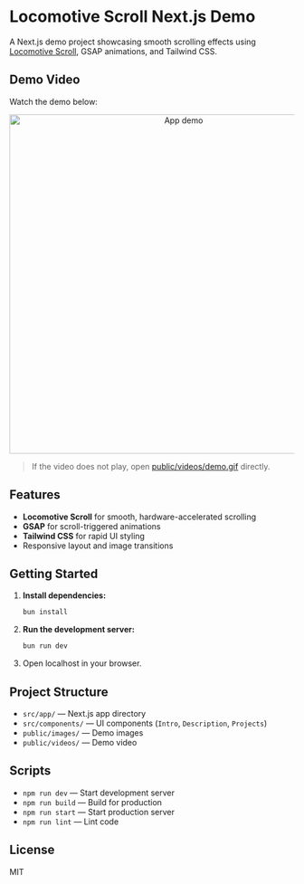 # Locomotive Scroll Next.js Demo

A Next.js demo project showcasing smooth scrolling effects using [Locomotive Scroll](https://github.com/locomotivemtl/locomotive-scroll), GSAP animations, and Tailwind CSS.

## Demo Video

Watch the demo below:

<p align="center">
  <img src="./public/videos/demo.gif" width="600" alt="App demo" />
</p>

> If the video does not play, open [public/videos/demo.gif](public/videos/demo.gif) directly.

## Features

- **Locomotive Scroll** for smooth, hardware-accelerated scrolling
- **GSAP** for scroll-triggered animations
- **Tailwind CSS** for rapid UI styling
- Responsive layout and image transitions

## Getting Started

1. **Install dependencies:**

   ```sh
   bun install
   ```

2. **Run the development server:**

   ```sh
   bun run dev
   ```

3. Open localhost in your browser.

## Project Structure

- `src/app/` — Next.js app directory
- `src/components/` — UI components (`Intro`, `Description`, `Projects`)
- `public/images/` — Demo images
- `public/videos/` — Demo video

## Scripts

- `npm run dev` — Start development server
- `npm run build` — Build for production
- `npm run start` — Start production server
- `npm run lint` — Lint code

## License

MIT
